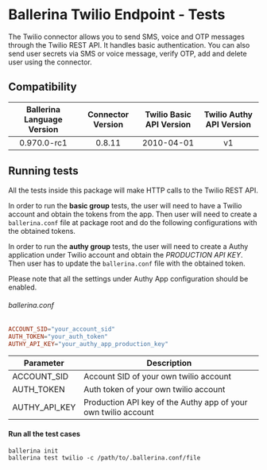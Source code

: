 # Ballerina Twilio Endpoint - Tests

The Twilio connector allows you to send SMS, voice and OTP messages through the Twilio REST API. It handles basic
authentication. You can also send user secrets via SMS or voice message, verify OTP, add and delete user using the
connector.

## Compatibility

| Ballerina Language Version  | Connector Version  | Twilio Basic API Version | Twilio Authy API Version |
|:---------------------------:|:------------------:|:------------------------:|:------------------------:|
| 0.970.0-rc1                 | 0.8.11             | 2010-04-01               | v1                       |

## Running tests

All the tests inside this package will make HTTP calls to the Twilio REST API.

In order to run the **basic group** tests, the user will need to have a Twilio account and obtain the tokens from the app.
Then user will need to create a `ballerina.conf` file at package root and do the following configurations with the 
obtained tokens.

In order to run the **authy group** tests, the user will need to create a Authy application under Twilio account and 
obtain the _PRODUCTION API KEY_. Then user has to update the `ballerina.conf` file with the obtained token.

Please note that all the settings under Authy App configuration should be enabled.

###### ballerina.conf

```ballerina.conf
ACCOUNT_SID="your_account_sid"
AUTH_TOKEN="your_auth_token"
AUTHY_API_KEY="your_authy_app_production_key"
```

| Parameter       | Description                                                                                  |
| --------------- | -------------------------------------------------------------------------------------------- |
| ACCOUNT_SID     | Account SID of your own twilio account                                                       |
| AUTH_TOKEN      | Auth token of your own twilio account                                                        |
| AUTHY_API_KEY   | Production API key of the Authy app of your own twilio account                               |

#### Run all the test cases
```
ballerina init
ballerina test twilio -c /path/to/.ballerina.conf/file
```
